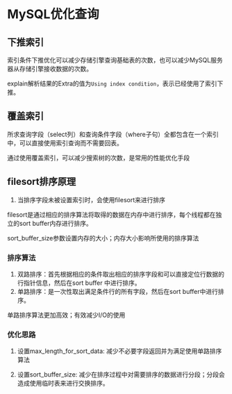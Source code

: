 # MySQL优化查询

## 下推索引

索引条件下推优化可以减少存储引擎查询基础表的次数，也可以减少MySQL服务器从存储引擎接收数据的次数。

explain解析结果的Extra的值为`Using index condition`，表示已经使用了索引下推。

## 覆盖索引

所求查询字段（select列）和查询条件字段（where子句）全都包含在一个索引中，可以直接使用索引查询而不需要回表。

通过使用覆盖索引，可以减少搜索树的次数，是常用的性能优化手段


## filesort排序原理

1. 当排序字段未被设置索引时，会使用filesort来进行排序

filesort是通过相应的排序算法将取得的数据在内存中进行排序，每个线程都在独立的sort buffer内存进行排序。

sort_buffer_size参数设置内存的大小；内存大小影响所使用的排序算法

### 排序算法

1. 双路排序：首先根据相应的条件取出相应的排序字段和可以直接定位行数据的行指针信息，然后在sort buffer 中进行排序。
2. 单路排序：是一次性取出满足条件行的所有字段，然后在sort buffer中进行排序。

单路排序算法更加高效；有效减少I/O的使用

### 优化思路

1. 设置max_length_for_sort_data: 减少不必要字段返回并为满足使用单路排序算法

2. 设置sort_buffer_size: 减少在排序过程中对需要排序的数据进行分段；分段会造成使用临时表来进行交换排序。
